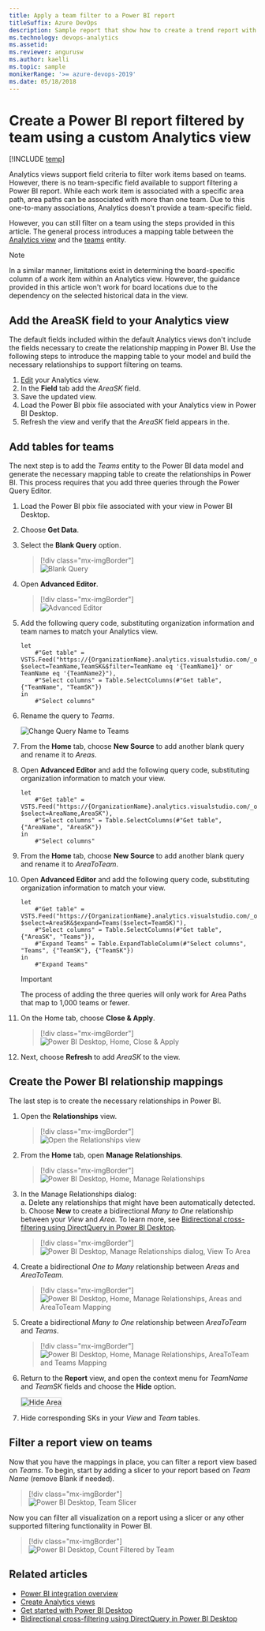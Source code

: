 ```yaml
---
title: Apply a team filter to a Power BI report
titleSuffix: Azure DevOps 
description: Sample report that show how to create a trend report with a team filter using an Analytics view
ms.technology: devops-analytics
ms.assetid: 
ms.reviewer: angurusw
ms.author: kaelli
ms.topic: sample
monikerRange: '>= azure-devops-2019'
ms.date: 05/18/2018
---
```


# Create a Power BI report filtered by team using a custom Analytics view

[!INCLUDE [temp](../includes/version-azure-devops.md)]

Analytics views support field criteria to filter work items based on teams. However, there is no team-specific field available to support filtering a Power BI report. While each work item is associated with a specific area path, area paths can be associated with more than one team. Due to this one-to-many associations, Analytics doesn't provide a team-specific field.

However, you can still filter on a team using the steps provided in this article. The general process introduces a mapping table between the [Analytics view](create-quick-report.md) and the [teams](../extend-analytics/data-model-analytics-service.md) entity.

> [!NOTE]  
> In a similar manner, limitations exist in determining the board-specific column of a work item within an Analytics view. However, the guidance provided in this article won't work for board locations due to the dependency on the selected historical data in the view.

## Add the AreaSK field to your Analytics view

The default fields included within the default Analytics views don't include the fields necessary to create the relationship mapping in Power BI. Use the following steps to introduce the mapping table to your model and build the necessary relationships to support filtering on teams.

1.  [Edit](analytics-views-manage.md) your Analytics view.
2.  In the **Field** tab add the _AreaSK_ field.
3.  Save the updated view.
4.  Load the Power BI pbix file associated with your Analytics view in Power BI Desktop.
5.  Refresh the view and verify that the _AreaSK_ field appears in the.

## Add tables for teams

The next step is to add the _Teams_ entity to the Power BI data model and generate the necessary mapping table to create the relationships in Power BI. This process requires that you add three queries through the Power Query Editor.

1.  Load the Power BI pbix file associated with your view in Power BI Desktop.
2.  Choose **Get Data**.
3.  Select the **Blank Query** option.

    > [!div class="mx-imgBorder"]  
    > ![Blank Query](media/BlankQuery.png)

4.  Open **Advanced Editor**.

    > [!div class="mx-imgBorder"]  
    > ![Advanced Editor](media/AdvancedEditor.png)

5.  Add the following query code, substituting organization information and team names to match your Analytics view.

    ```Query
    let
        #"Get table" = VSTS.Feed("https://{OrganizationName}.analytics.visualstudio.com/_odata/v1.0/Teams?$select=TeamName,TeamSK&$filter=TeamName eq '{TeamName1}' or TeamName eq '{TeamName2}"),
        #"Select columns" = Table.SelectColumns(#"Get table", {"TeamName", "TeamSK"})
    in
        #"Select columns"
    ```

6.  Rename the query to _Teams_.

    ![Change Query Name to Teams](media/ChangeQueryName.png)

7.  From the **Home** tab, choose **New Source** to add another blank query and rename it to
    _Areas_.

8.  Open **Advanced Editor** and add the following query code, substituting organization information to match your view.

    ```Query
    let
        #"Get table" = VSTS.Feed("https://{OrganizationName}.analytics.visualstudio.com/_odata/v1.0/Areas?$select=AreaName,AreaSK"),
        #"Select columns" = Table.SelectColumns(#"Get table", {"AreaName", "AreaSK"})
    in
        #"Select columns"
    ```

9.  From the **Home** tab, choose **New Source** to add another blank query and rename it to _AreaToTeam_.

10. Open **Advanced Editor** and add the following query code, substituting organization information to match your view.

    ```Query
    let
        #"Get table" = VSTS.Feed("https://{OrganizationName}.analytics.visualstudio.com/_odata/v1.0/Areas?$select=AreaSK&$expand=Teams($select=TeamSK)"),
        #"Select columns" = Table.SelectColumns(#"Get table", {"AreaSK", "Teams"}),
        #"Expand Teams" = Table.ExpandTableColumn(#"Select columns", "Teams", {"TeamSK"}, {"TeamSK"})
    in
        #"Expand Teams"
    ```

    > [!IMPORTANT]  
    > The process of adding the three queries will only work for Area Paths that map to 1,000 teams or fewer.

11. On the Home tab, choose **Close & Apply**.

    > [!div class="mx-imgBorder"]  
    > ![Power BI Desktop, Home, Close & Apply](media/powerbi-close-apply.png)

12. Next, choose **Refresh** to add _AreaSK_ to the view.

## Create the Power BI relationship mappings

The last step is to create the necessary relationships in Power BI.

1.  Open the **Relationships** view.

    > [!div class="mx-imgBorder"]  
    > ![Open the Relationships view](media/TeamRelationships.png)

2.  From the **Home** tab, open **Manage Relationships**.

    > [!div class="mx-imgBorder"]  
    > ![Power BI Desktop, Home, Manage Relationships](media/manage-relationships.png)

3.  In the Manage Relationships dialog:  
    a. Delete any relationships that might have been automatically detected.  
    b. Choose **New** to create a bidirectional _Many to One_ relationship between your _View_ and _Area_. To learn more, see [Bidirectional cross-filtering using DirectQuery in Power BI Desktop](/power-bi/desktop-bidirectional-filtering).

    > [!div class="mx-imgBorder"]  
    > ![Power BI Desktop, Manage Relationships dialog, View To Area](media/ViewToArea.png)

4.  Create a bidirectional _One to Many_ relationship between _Areas_ and _AreaToTeam_.

    > [!div class="mx-imgBorder"]  
    > ![Power BI Desktop, Home, Manage Relationships, Areas and AreaToTeam Mapping](media/AreaToAreaTeam.png)

5.  Create a bidirectional _Many to One_ relationship between _AreaToTeam_ and _Teams_.

    > [!div class="mx-imgBorder"]  
    > ![Power BI Desktop, Home, Manage Relationships, AreaToTeam and Teams Mapping](media/TeamAreaToTeam.png)

6.  Return to the **Report** view, and open the context menu for _TeamName_ and _TeamSK_ fields and choose the **Hide** option. <!--- Hide Area and AreaToTeam Tables -->

    <img src="media/HideArea.png" alt="Hide Area" style="border: 1px solid #C3C3C3;" />

7.  Hide corresponding SKs in your _View_ and _Team_ tables.

## Filter a report view on teams

Now that you have the mappings in place, you can filter a report view based on _Teams_. To begin, start by adding a slicer to your report based on _Team Name_ (remove Blank if needed).

> [!div class="mx-imgBorder"]  
> ![Power BI Desktop, Team Slicer](media/TeamSlicer.png)

Now you can filter all visualization on a report using a slicer or any other supported filtering functionality in Power BI.

> [!div class="mx-imgBorder"]  
> ![Power BI Desktop, Count Filtered by Team](media/CountFilteredByTeam.png)

## Related articles

* [Power BI integration overview](overview.md)
* [Create Analytics views](analytics-views-create.md)
* [Get started with Power BI Desktop](/power-bi/desktop-getting-started)
* [Bidirectional cross-filtering using DirectQuery in Power BI Desktop](/power-bi/desktop-bidirectional-filtering)
